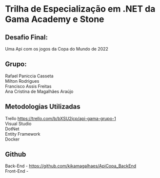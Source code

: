 

# Trilha de Especialização em .NET da Gama Academy e Stone

## Desafio Final:

Uma Api com os jogos da Copa do Mundo de 2022

## Grupo:
Rafael Paniccia Casseta <br>
Milton Rodrigues <br>
Francisco Assis Freitas <br>
Ana Cristina de Magalhães Araújo <br>


## Metodologias Utilizadas
Trello https://trello.com/b/bXSU2jcp/api-gama-grupo-1 <br>
Visual Studio <br>
DotNet <br>
Entity Framework <br>
Docker <br>

## Github
Back-End - https://github.com/kikamagalhaes/ApiCopa_BackEnd <br>
Front-End - 
